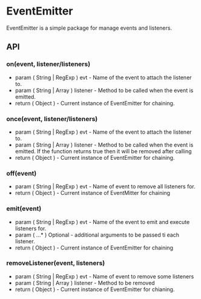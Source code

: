 # EventEmitter

EventEmitter is a simple package for manage events and listeners.

## API

### on(event, listener/listeners)

- param ( String | RegExp ) evt - Name of the event to attach the listener to.
- param ( String | Array ) listener - Method to be called when the event is emitted.
- return ( Object ) - Current instance of EventEmitter for chaining.

### once(event, listener/listeners)

- param ( String | RegExp ) evt -  Name of the event to attach the listener to.
- param ( String | Array ) listener - Method to be called when the event is emitted. If the function returns true then it will be removed after calling
- return ( Object ) - Current instance of EventEmitter for chaining.

### off(event)

- param ( String | RegExp ) evt - Name of event to remove all listeners for.
- return ( Object ) - Current instance of EventMitter for chaining

### emit(event)

- param ( String | RegExp ) evt - Name of the event to emit and execute listeners for.
- param ( …* ) Optional - additional arguments to be passed ti each listener.
- return ( Object ) - Current instance of EventEmitter for chaining

### removeListener(event, listeners)

- param ( String | RegExp ) evt - Name of event to remove some listeners
- param ( String | Array ) listener - Method to be removed
- return ( Object ) - Current instance of EventEmitter for chianing.









